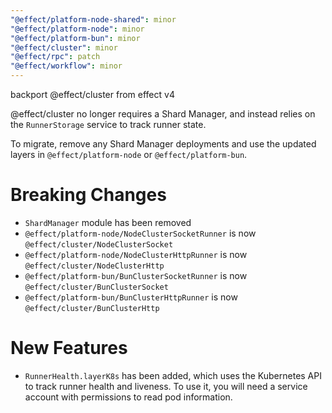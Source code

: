 ```yaml
---
"@effect/platform-node-shared": minor
"@effect/platform-node": minor
"@effect/platform-bun": minor
"@effect/cluster": minor
"@effect/rpc": patch
"@effect/workflow": minor
---
```


backport @effect/cluster from effect v4

@effect/cluster no longer requires a Shard Manager, and instead relies on the
`RunnerStorage` service to track runner state.

To migrate, remove any Shard Manager deployments and use the updated layers in
`@effect/platform-node` or `@effect/platform-bun`.

# Breaking Changes

- `ShardManager` module has been removed
- `@effect/platform-node/NodeClusterSocketRunner` is now
  `@effect/cluster/NodeClusterSocket`
- `@effect/platform-node/NodeClusterHttpRunner` is now
  `@effect/cluster/NodeClusterHttp`
- `@effect/platform-bun/BunClusterSocketRunner` is now
  `@effect/cluster/BunClusterSocket`
- `@effect/platform-bun/BunClusterHttpRunner` is now
  `@effect/cluster/BunClusterHttp`

# New Features

- `RunnerHealth.layerK8s` has been added, which uses the Kubernetes API to track
  runner health and liveness. To use it, you will need a service account with
  permissions to read pod information.
